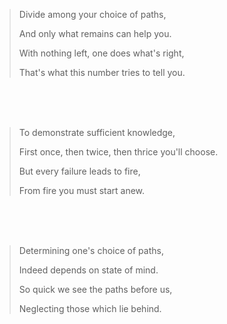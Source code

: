 > Divide among your choice of paths,
> 
> And only what remains can help you.
> 
> With nothing left, one does what's right,
> 
> That's what this number tries to tell you. 

<br><br><br>

> To demonstrate sufficient knowledge, 
> 
> First once, then twice, then thrice you'll choose.
> 
> But every failure leads to fire,
> 
> From fire you must start anew. 


<br><br><br>


> Determining one's choice of paths,
> 
> Indeed depends on state of mind.
> 
> So quick we see the paths before us,
> 
> Neglecting those which lie behind.
